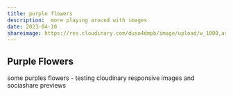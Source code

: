 ```yaml
---
title: purple flowers
description:  more playing around with images
date: 2023-04-10
shareimage: https://res.cloudinary.com/duso4dmpb/image/upload/w_1000,ar_16:9,c_fill,g_auto,e_sharpen/v1681145105/IMG_6232_bw826v.jpg
---
```



## Purple Flowers

some purples flowers - testing cloudinary responsive images and sociashare previews

 <img
    	sizes="(min-width: 30em) 28em, 100vw"
    	srcset="https://res.cloudinary.com/duso4dmpb/image/upload/v1681145105/IMG_6232_bw826v.jpg 1024w,
    	        https://res.cloudinary.com/duso4dmpb/image/upload/v1681145105/IMG_6232_bw826v.jpg 1280w"
    	src="https://res.cloudinary.com/duso4dmpb/image/upload/v1681145105/IMG_6232_bw826v.jpg"
    	alt />


